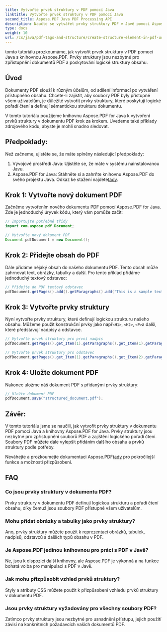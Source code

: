 ```yaml
---
title: Vytvořte prvek struktury v PDF pomocí Java
linktitle: Vytvořte prvek struktury v PDF pomocí Java
second_title: Aspose.PDF Java PDF Processing API
description: Naučte se vytvářet prvky struktury PDF v Javě pomocí Aspose.PDF. Vylepšete dostupnost PDF a logický tok obsahu.
type: docs
weight: 10
url: /cs/java/pdf-tags-and-structure/create-structure-element-in-pdf-using-java/
---
```

tomto tutoriálu prozkoumáme, jak vytvořit prvek struktury v PDF pomocí Java s knihovnou Aspose.PDF. Prvky struktury jsou nezbytné pro zpřístupnění dokumentů PDF a poskytování logické struktury obsahu.

## Úvod

Dokumenty PDF slouží k různým účelům, od sdílení informací po vytváření přístupného obsahu. Chcete-li zajistit, aby soubory PDF byly přístupné všem uživatelům, je důležité vytvořit prvky struktury, které poskytují logické pořadí čtení a definují sémantickou strukturu dokumentu.

V tomto tutoriálu použijeme knihovnu Aspose.PDF for Java k vytvoření prvků struktury v dokumentu PDF krok za krokem. Uvedeme také příklady zdrojového kódu, abyste je mohli snadno sledovat.

## Předpoklady:
Než začneme, ujistěte se, že máte splněny následující předpoklady:

1. Vývojové prostředí Java: Ujistěte se, že máte v systému nainstalovanou Javu.
2.  Aspose.PDF for Java: Stáhněte si a zahrňte knihovnu Aspose.PDF do svého projektu Java. Odkaz ke stažení najdete[tady](https://releases.aspose.com/pdf/java/).

## Krok 1: Vytvořte nový dokument PDF
Začněme vytvořením nového dokumentu PDF pomocí Aspose.PDF for Java. Zde je jednoduchý úryvek kódu, který vám pomůže začít:

```java
// Importujte potřebné třídy
import com.aspose.pdf.Document;

// Vytvořte nový dokument PDF
Document pdfDocument = new Document();
```

## Krok 2: Přidejte obsah do PDF
Dále přidáme nějaký obsah do našeho dokumentu PDF. Tento obsah může zahrnovat text, obrázky, tabulky a další. Pro tento příklad přidáme jednoduchý textový odstavec:

```java
// Přidejte do PDF textový odstavec
pdfDocument.getPages().add().getParagraphs().add("This is a sample text paragraph.");
```

## Krok 3: Vytvořte prvky struktury
 Nyní vytvořte prvky struktury, které definují logickou strukturu našeho obsahu. Můžeme použít konstrukční prvky jako např`<H1>`, `<H2>`, `<P>`a další, které představují nadpisy a odstavce.

```java
// Vytvořte prvek struktury pro první nadpis
pdfDocument.getPages().get_Item(1).getParagraphs().get_Item(1).getParagraphInfo().setStructureElementName("H1");

// Vytvořte prvek struktury pro odstavec
pdfDocument.getPages().get_Item(1).getParagraphs().get_Item(2).getParagraphInfo().setStructureElementName("P");
```

## Krok 4: Uložte dokument PDF
Nakonec uložme náš dokument PDF s přidanými prvky struktury:

```java
// Uložte dokument PDF
pdfDocument.save("structured_document.pdf");
```

## Závěr:
V tomto tutoriálu jsme se naučili, jak vytvořit prvky struktury v dokumentu PDF pomocí Java a knihovny Aspose.PDF for Java. Prvky struktury jsou nezbytné pro zpřístupnění souborů PDF a zajištění logického pořadí čtení. Soubory PDF můžete dále vylepšit přidáním dalšího obsahu a prvků struktury podle potřeby.

Neváhejte a prozkoumejte dokumentaci Aspose.PDF[tady](https://reference.aspose.com/pdf/java/) pro pokročilejší funkce a možnosti přizpůsobení.

## FAQ

### Co jsou prvky struktury v dokumentu PDF?

Prvky struktury v dokumentu PDF definují logickou strukturu a pořadí čtení obsahu, díky čemuž jsou soubory PDF přístupné všem uživatelům.

### Mohu přidat obrázky a tabulky jako prvky struktury?

Ano, prvky struktury můžete použít k reprezentaci obrázků, tabulek, nadpisů, odstavců a dalších typů obsahu v PDF.

### Je Aspose.PDF jedinou knihovnou pro práci s PDF v Javě?

Ne, jsou k dispozici další knihovny, ale Aspose.PDF je výkonná a na funkce bohatá volba pro manipulaci s PDF v Javě.

### Jak mohu přizpůsobit vzhled prvků struktury?

Styly a atributy CSS můžete použít k přizpůsobení vzhledu prvků struktury v dokumentu PDF.

### Jsou prvky struktury vyžadovány pro všechny soubory PDF?

Zatímco prvky struktury jsou nezbytné pro usnadnění přístupu, jejich použití závisí na konkrétních požadavcích vašich dokumentů PDF.